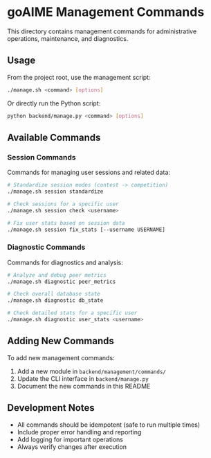 # goAIME Management Commands

This directory contains management commands for administrative operations, maintenance, and diagnostics.

## Usage

From the project root, use the management script:

```bash
./manage.sh <command> [options]
```

Or directly run the Python script:

```bash
python backend/manage.py <command> [options]
```

## Available Commands

### Session Commands

Commands for managing user sessions and related data:

```bash
# Standardize session modes (contest -> competition)
./manage.sh session standardize

# Check sessions for a specific user
./manage.sh session check <username>

# Fix user stats based on session data
./manage.sh session fix_stats [--username USERNAME]
```

### Diagnostic Commands

Commands for diagnostics and analysis:

```bash
# Analyze and debug peer metrics
./manage.sh diagnostic peer_metrics

# Check overall database state
./manage.sh diagnostic db_state

# Check detailed stats for a specific user
./manage.sh diagnostic user_stats <username>
```

## Adding New Commands

To add new management commands:

1. Add a new module in `backend/management/commands/`
2. Update the CLI interface in `backend/manage.py`
3. Document the new commands in this README

## Development Notes

- All commands should be idempotent (safe to run multiple times)
- Include proper error handling and reporting
- Add logging for important operations
- Always verify changes after execution
